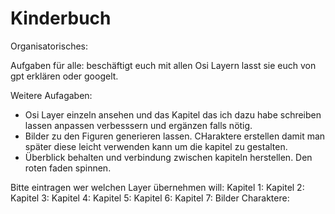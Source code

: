# Kinderbuch
 
Organisatorisches:
<!-- hier aufgaben aufschreiben -->
Aufgaben für alle:
beschäftigt euch mit allen Osi Layern lasst sie euch von gpt erklären oder googelt.


Weitere Aufagaben:
- Osi Layer einzeln ansehen und das Kapitel das ich dazu habe schreiben lassen anpassen verbesssern und ergänzen falls nötig.
- Bilder zu den Figuren generieren lassen. CHaraktere erstellen damit man später diese leicht verwenden kann um die kapitel zu gestalten.
- Überblick behalten und verbindung zwischen kapiteln herstellen. Den roten faden spinnen.

Bitte eintragen wer welchen Layer übernehmen will:
Kapitel 1:
Kapitel 2:
Kapitel 3:
Kapitel 4:
Kapitel 5:
Kapitel 6:
Kapitel 7:
Bilder Charaktere:
